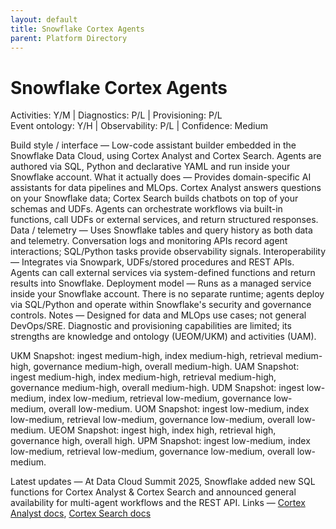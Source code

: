 ```yaml
---
layout: default
title: Snowflake Cortex Agents
parent: Platform Directory
---
```


# Snowflake Cortex Agents

Activities: Y/M | Diagnostics: P/L | Provisioning: P/L  
Event ontology: Y/H | Observability: P/L | Confidence: Medium

Build style / interface — Low-code assistant builder embedded in the Snowflake Data Cloud, using Cortex Analyst and Cortex Search. Agents are authored via SQL, Python and declarative YAML and run inside your Snowflake account.
What it actually does — Provides domain-specific AI assistants for data pipelines and MLOps. Cortex Analyst answers questions on your Snowflake data; Cortex Search builds chatbots on top of your schemas and UDFs. Agents can orchestrate workflows via built-in functions, call UDFs or external services, and return structured responses.
Data / telemetry — Uses Snowflake tables and query history as both data and telemetry. Conversation logs and monitoring APIs record agent interactions; SQL/Python tasks provide observability signals.
Interoperability — Integrates via Snowpark, UDFs/stored procedures and REST APIs. Agents can call external services via system-defined functions and return results into Snowflake.
Deployment model — Runs as a managed service inside your Snowflake account. There is no separate runtime; agents deploy via SQL/Python and operate within Snowflake's security and governance controls.
Notes — Designed for data and MLOps use cases; not general DevOps/SRE. Diagnostic and provisioning capabilities are limited; its strengths are knowledge and ontology (UEOM/UKM) and activities (UAM).

UKM Snapshot: ingest medium-high, index medium-high, retrieval medium-high, governance medium-high, overall medium-high.
UAM Snapshot: ingest medium-high, index medium-high, retrieval medium-high, governance medium-high, overall medium-high.
UDM Snapshot: ingest low-medium, index low-medium, retrieval low-medium, governance low-medium, overall low-medium.
UOM Snapshot: ingest low-medium, index low-medium, retrieval low-medium, governance low-medium, overall low-medium.
UEOM Snapshot: ingest high, index high, retrieval high, governance high, overall high.
UPM Snapshot: ingest low-medium, index low-medium, retrieval low-medium, governance low-medium, overall low-medium.

Latest updates — At Data Cloud Summit 2025, Snowflake added new SQL functions for Cortex Analyst & Cortex Search and announced general availability for multi-agent workflows and the REST API.
Links — [Cortex Analyst docs](https://docs.snowflake.com/en/user-guide/cortex-analyst), [Cortex Search docs](https://docs.snowflake.com/en/user-guide/cortex-search)
